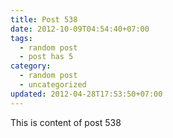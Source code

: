 ```yaml
---
title: Post 538
date: 2012-10-09T04:54:40+07:00
tags:
  - random post
  - post has 5
category:
  - random post
  - uncategorized
updated: 2012-04-28T17:53:50+07:00
---
```

This is content of post 538